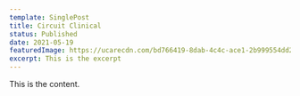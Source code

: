 ```yaml
---
template: SinglePost
title: Circuit Clinical
status: Published
date: 2021-05-19
featuredImage: https://ucarecdn.com/bd766419-8dab-4c4c-ace1-2b999554dd2c/
excerpt: This is the excerpt
---
```

This is the content.